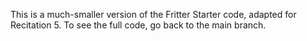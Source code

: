 This is a much-smaller version of the Fritter Starter code, adapted for Recitation 5. To see the full code, go back to the main branch.